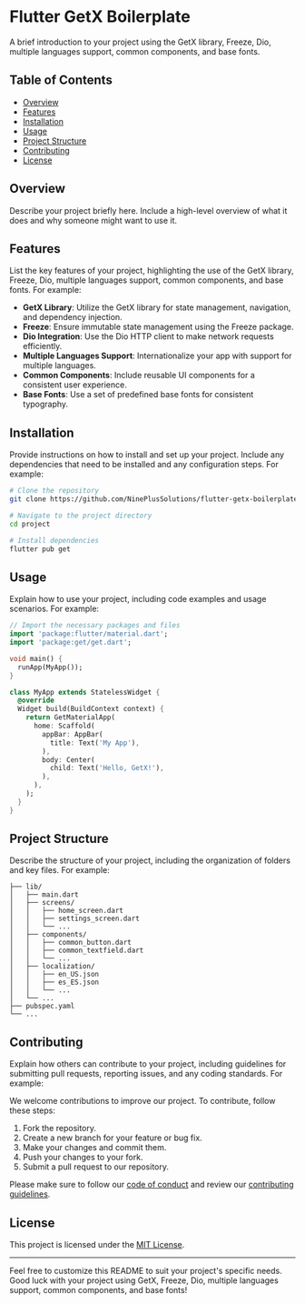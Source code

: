 # Flutter GetX Boilerplate

A brief introduction to your project using the GetX library, Freeze, Dio, multiple languages support, common components, and base fonts.

## Table of Contents

- [Overview](#overview)
- [Features](#features)
- [Installation](#installation)
- [Usage](#usage)
- [Project Structure](#project-structure)
- [Contributing](#contributing)
- [License](#license)

## Overview

Describe your project briefly here. Include a high-level overview of what it does and why someone might want to use it.

## Features

List the key features of your project, highlighting the use of the GetX library, Freeze, Dio, multiple languages support, common components, and base fonts. For example:

- **GetX Library**: Utilize the GetX library for state management, navigation, and dependency injection.
- **Freeze**: Ensure immutable state management using the Freeze package.
- **Dio Integration**: Use the Dio HTTP client to make network requests efficiently.
- **Multiple Languages Support**: Internationalize your app with support for multiple languages.
- **Common Components**: Include reusable UI components for a consistent user experience.
- **Base Fonts**: Use a set of predefined base fonts for consistent typography.

## Installation

Provide instructions on how to install and set up your project. Include any dependencies that need to be installed and any configuration steps. For example:

```bash
# Clone the repository
git clone https://github.com/NinePlusSolutions/flutter-getx-boilerplate.git

# Navigate to the project directory
cd project

# Install dependencies
flutter pub get
```

## Usage

Explain how to use your project, including code examples and usage scenarios. For example:

```dart
// Import the necessary packages and files
import 'package:flutter/material.dart';
import 'package:get/get.dart';

void main() {
  runApp(MyApp());
}

class MyApp extends StatelessWidget {
  @override
  Widget build(BuildContext context) {
    return GetMaterialApp(
      home: Scaffold(
        appBar: AppBar(
          title: Text('My App'),
        ),
        body: Center(
          child: Text('Hello, GetX!'),
        ),
      ),
    );
  }
}
```

## Project Structure

Describe the structure of your project, including the organization of folders and key files. For example:

```
├── lib/
│   ├── main.dart
│   ├── screens/
│   │   ├── home_screen.dart
│   │   ├── settings_screen.dart
│   │   └── ...
│   ├── components/
│   │   ├── common_button.dart
│   │   ├── common_textfield.dart
│   │   └── ...
│   ├── localization/
│   │   ├── en_US.json
│   │   ├── es_ES.json
│   │   └── ...
│   └── ...
├── pubspec.yaml
└── ...
```

## Contributing

Explain how others can contribute to your project, including guidelines for submitting pull requests, reporting issues, and any coding standards. For example:

We welcome contributions to improve our project. To contribute, follow these steps:

1. Fork the repository.
2. Create a new branch for your feature or bug fix.
3. Make your changes and commit them.
4. Push your changes to your fork.
5. Submit a pull request to our repository.

Please make sure to follow our [code of conduct](CODE_OF_CONDUCT.md) and review our [contributing guidelines](CONTRIBUTING.md).

## License

This project is licensed under the [MIT License](LICENSE).

---

Feel free to customize this README to suit your project's specific needs. Good luck with your project using GetX, Freeze, Dio, multiple languages support, common components, and base fonts!
